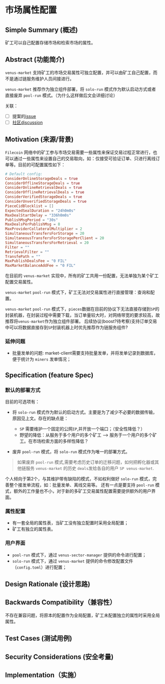 <!--着重借鉴了FIP的模版：[这里](https://raw.githubusercontent.com/filecoin-project/FIPs/master/templates/template_FTP.md)-->

# 市场属性配置

## Simple Summary (概述)

矿工可以自己配置存储市场和检索市场的属性。

## Abstract (功能简介)

`venus-market` 支持矿工的市场交易属性可独立配置，并可以由矿工自己配置，而不是通过链服务维护人员间接进行。

`venus-market` 推荐作为独立组件部署，将 `solo-run` 模式作为默认启动方式或者直接废弃 `pool-run` 模式。（为什么这样做后文会详细讨论）

关联：
- [ ] 提案的[issue](https://github.com/filecoin-project/venus/issues/5410)
- [ ] [社区discussion](https://github.com/filecoin-project/venus/discussions/5425)

## Motivation (来源/背景)

<!--The motivation is critical for new feature design that want to change the product. It should clearly explain why the existing product specification is inadequate to address the problem that this new feature solves.-->
<!--功能设计动机是很重要的。当前现有产品的哪儿些不足，功能需求的来源和背景，等等。在这个feature（设计）完成后，哪儿些问题会得到解决？-->
`Filecoin` 网络中的矿工参与市场交易需要一些属性来保证交易过程正常进行，也可以通过一些属性来设置自己的交易取向，如：仅接受可验证订单、只进行离线订单等。目前的可配置属性如下：

```toml
# Default config:
ConsiderOnlineStorageDeals = true
ConsiderOfflineStorageDeals = true
ConsiderOnlineRetrievalDeals = true
ConsiderOfflineRetrievalDeals = true
ConsiderVerifiedStorageDeals = true
ConsiderUnverifiedStorageDeals = true
PieceCidBlocklist = []
ExpectedSealDuration = "24h0m0s"
MaxDealStartDelay = "336h0m0s"
PublishMsgPeriod = "30s"
MaxDealsPerPublishMsg = 8
MaxProviderCollateralMultiplier = 2
SimultaneousTransfersForStorage = 20
SimultaneousTransfersForStoragePerClient = 20
SimultaneousTransfersForRetrieval = 20
Filter = ""
RetrievalFilter = ""
TransfePath = ""
MaxPublishDealsFee = "0 FIL"
MaxMarketBalanceAddFee = "0 FIL"
```

在目前的 `venus-market` 实现中，所有的矿工共用一份配置，无法单独为某个矿工配置交易属性。

`venus-market` `pool-run` 模式下，矿工无法对交易属性进行直接管理：查询和配置。

`venus-market` `pool-run` 模式下，`pieces`数据在目前的协议下无法直接存储到`SP`的封装机器，在封装过程中需要下载，当订单量较大时，对网络带宽的要求较高，故推荐将`venus-market`作为独立组件部署。
后续协议(boost?待考察)支持订单交易中可以将数据直接存到`SP`封装机器上时优先推荐作为链服务组件?

### 延伸问题

- 批量发单的问题: market-client需要支持批量发单，并将发单记录到数据库，便于统计为 `miners` 发单情况；


## Specification (feature Spec)
<!--The technical specification should describe the syntax and semantics of any new feature. The specification should be detailed enough to allow others to easily translate into product implementations. -->
<!--具体的技术spec，需要对feature的syntax，semantics进行描述。Spec需要能够让别人更容易的按照spec去实现这个feature。-->
### 默认的部署方式

目前的可选项有：

- 将 `solo-run` 模式作为默认的启动方式。主要是为了减少不必要的数据传输，原因见上文。存在的缺点是：
    - `SP` 需要维护一个固定的公网`IP`,并开放一个端口；（安全性降低？）
    - 野望的降低：从服务于多个用户的多个矿工 --> 服务于一个用户的多个矿工。在市场检索方面的多样性降低？

- 废弃 `pool-run` 模式，将 `solo-run` 模式作为唯一的部署方式。
> 如果废弃 `pool-run` 模式,需要考虑历史订单的迁移问题，如何把孵化器或其他链服务 `venus-market` 的历史 `deals`发给各自的用户 `SP venus-market`.

个人倾向于第2个，与其维护带有缺陷的模式，不如权利做好 `solo-run` 模式，完善整个接发单流程，如：批量发单、离线交易等。
还有一点是要支持 `pool-run` 模式，额外的工作量也不小，对于新的多矿工交易属性配置需要提供额外的用户界面。

### 属性配置

- 有一套全局的属性表，当矿工没有独立配置时采用全局配置；
- 矿工有独立的属性表。


### 用户界面

- `pool-run` 模式下，通过 `venus-sector-manager` 提供的命令进行配置；
- `solo-run` 模式下，通过 `venus-market` 提供的命令修改配置文件（`config.toml`）进行配置；


## Design Rationale (设计思路)
<!--The rationale fleshes out the specification by describing what motivated the design and why particular design decisions were made. It should describe alternate designs that were considered and related work. -->
<!--设计思路基于上面的spec，描述了设计上的一些选择，以及为什么使用了这些选择。-->

## Backwards Compatibility（兼容性）
<!--All design/feature that introduce backwards incompatibilities must include a section describing these incompatibilities and their severity. The design/feature must explain how the author proposes to deal with these incompatibilities.-->
<!--所有功能设计都需要包含向前兼容性问题的描述。如，有哪儿些和之前版本不兼容的地方，不兼容地方的严重性，等等。功能设计文档需要包含作者如何处理/解决这些不兼容问题。-->
不存在兼容问题，将原本的配置作为全局配置，矿工未配置独立的属性时采用全局属性。

## Test Cases (测试用例)
<!--Test cases for an implementation. Links to test cases if applicable.-->
<!--测试用例，如果有的话。-->

## Security Considerations (安全考量)
<!--All design/feature must contain a section that discusses the security implications/considerations relevant to the proposed change. Include information that might be important for security discussions, surfaces risks and can be used throughout the life cycle of the proposal. E.g. include security-relevant design decisions, concerns, important discussions, implementation-specific guidance and pitfalls, an outline of threats and risks and how they are being addressed.-->
<!--安全问题，如果有的话。-->

## Implementation（实施）
<!--Include any implementation details that you find may be helpful to elaborate your design. This may be a flow chart, an architecture diagram, system work flow chart.-->
<!--任何有助于展示设计意图的图标，等等都可以添加在这里。-->
